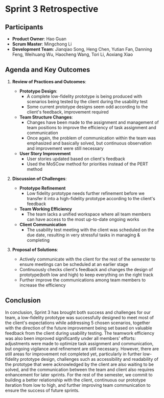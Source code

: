 # Sprint 3 Retrospective

## Participants

- **Product Owner**: Hao Guan
- **Scrum Master**: Mingchong Li
- **Development Team**: Jianqiao Song, Heng Chen, Yutian Fan, Danning Feng, Weihuang Wu, Haocheng Wang, Tori Li, Aoxiang Xiao

## Agenda and Key Outcomes

1. **Review of Practices and Outcomes**: 
   - **Prototype Design**:
      - A complete low-fidelity prototype is being produced with scenarios being tested by the client during the usability test
      - Some current prototype designs seem odd according to the client's feedback, improvement required
   - **Team Structure Changes**:
      - Changes have been made to the assignment and management of team positions to improve the efficiency of task assignment and communication
      - Once again, the problem of communication within the team was emphasized and basically solved, but continuous observation and improvement were still necessary
   - **User Story Improvement**
      - User stories updated based on client's feedback
      - Used the MoSCow method for priorities instead of the PERT method

2. **Discussion of Challenges**:
   - **Prototype Refinement**
      - Low fidelity prototype needs further refinement before we transfer it into a high-fidelity prototype according to the client's feedback
   - **Team Working Efficiency**
      - The team lacks a unified workspace where all team members can have access to the most up-to-date ongoing works
   - **Client Communication**
      - The usability test meeting with the client was scheduled on the due date, resulting in very stressful tasks in managing & completing

4. **Proposal of Solutions**: 
   - Actively communicate with the client for the rest of the semester to ensure meetings can be scheduled at an earlier stage
   - Continuously checks client's feedback and changes the design of prototype(both low and high) to keep everything on the right track
   - Further improve the communications among team members to increase the efficiency

## Conclusion

In conclusion, Sprint 3 has brought both success and challenges for our team, a low-fidelity prototype was successfully designed to meet most of the client's expectations while addressing 5 chosen scenarios, together with the direction of the future improvement being set based on valuable feedback from the client during usability testing. The teamwork efficiency was also been improved significantly under all members' efforts: adjustments were made to optimize task assignment and communication, but ongoing vigilance and refinement are still necessary. However, there are still areas for improvement not completed yet, particularly in further low-fidelity prototype design, challenges such as accessibility and readability of the prototype that were acknowledged by the client are also waiting to be solved, and the communication between the team and client also requires enhancement for later sprints. For the rest of the semester, we commit to building a better relationship with the client, continuous our prototype iteration from low to high, and further improving team communication to ensure the success of future sprints.

